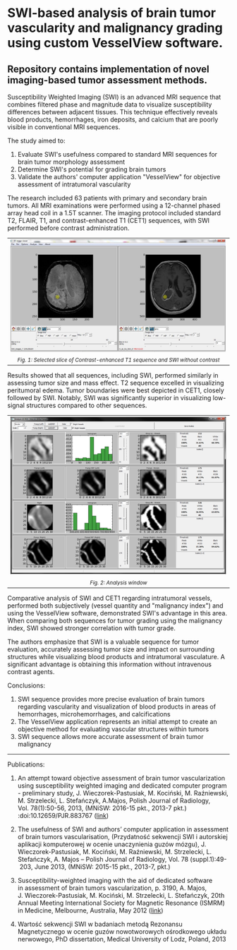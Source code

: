 # SWI-based analysis of brain tumor vascularity and malignancy grading using custom VesselView software.

## Repository contains implementation of novel imaging-based tumor assessment methods.

Susceptibility Weighted Imaging (SWI) is an advanced MRI sequence that combines filtered phase and magnitude data to visualize susceptibility differences between adjacent tissues. This technique effectively reveals blood products, hemorrhages, iron deposits, and calcium that are poorly visible in conventional MRI sequences.

The study aimed to:
1. Evaluate SWI's usefulness compared to standard MRI sequences for brain tumor morphology assessment
2. Determine SWI's potential for grading brain tumors
3. Validate the authors' computer application "VesselView" for objective assessment of intratumoral vascularity

The research included 63 patients with primary and secondary brain tumors. All MRI examinations were performed using a 12-channel phased array head coil in a 1.5T scanner. The imaging protocol included standard T2, FLAIR, T1, and contrast-enhanced T1 (CET1) sequences, with SWI performed before contrast administration.

<table align="center">
  <tr><td><img src="figs/viewer.png" alt="Selected slice of Contrast-enhanced T1 sequence and SWI without contrast image"></td></tr>
  <tr><td align="center"><i><span style="font-size:smaller;">Fig. 1: Selected slice of Contrast-enhanced T1 sequence and SWI without contrast</span></i></td></tr>
</table>


Results showed that all sequences, including SWI, performed similarly in assessing tumor size and mass effect. T2 sequence excelled in visualizing peritumoral edema. Tumor boundaries were best depicted in CET1, closely followed by SWI. Notably, SWI was significantly superior in visualizing low-signal structures compared to other sequences.

<table align="center">
  <tr><td><img src="figs/results.png" alt="Results"></td></tr>
  <tr><td align="center"><i><span style="font-size:smaller;">Fig. 2: Analysis window</span></i></td></tr>
</table>

Comparative analysis of SWI and CET1 regarding intratumoral vessels, performed both subjectively (vessel quantity and "malignancy index") and using the VesselView software, demonstrated SWI's advantage in this area. When comparing both sequences for tumor grading using the malignancy index, SWI showed stronger correlation with tumor grade.

The authors emphasize that SWI is a valuable sequence for tumor evaluation, accurately assessing tumor size and impact on surrounding structures while visualizing blood products and intratumoral vasculature. A significant advantage is obtaining this information without intravenous contrast agents.

Conclusions:
1. SWI sequence provides more precise evaluation of brain tumors regarding vascularity and visualization of blood products in areas of hemorrhages, microhemorrhages, and calcifications
2. The VesselView application represents an initial attempt to create an objective method for evaluating vascular structures within tumors
3. SWI sequence allows more accurate assessment of brain tumor malignancy

---

Publications:
1. An attempt toward objective assessment of brain tumor vascularization using susceptibility weighted imaging and dedicated computer program - preliminary study, J. Wieczorek-Pastusiak, M. Kociński, M. Raźniewski, M. Strzelecki, L. Stefańczyk, A.Majos, Polish Journal of Radiology, Vol. 78(1):50-56, 2013, (MNiSW: 2016-15 pkt., 2013-7 pkt.) :doi:10.12659/PJR.883767 ([link](https://pubmed.ncbi.nlm.nih.gov/23493465/))

2. The usefulness of SWI and authors’ computer application in assessment of brain tumors vascularisation, (Przydatność sekwencji SWI i autorskiej aplikacji komputerowej w ocenie unaczynienia guzów mózgu), J. Wieczorek-Pastusiak, M. Kociński, M. Raźniewski, M. Strzelecki, L. Stefańczyk, A. Majos – Polish Journal of Radiology, Vol. 78 (suppl.1):49- 203, June 2013, (MNiSW: 2015-15 pkt., 2013-7, pkt.) 

3. Susceptibility-weighted imaging with the aid of dedicated software in assessment of brain tumors vascularization, p. 3190, A. Majos, J. Wieczorek-Pastusiak, M. Kociński, M. Strzelecki, L. Stefańczyk, 20th Annual Meeting International Society for Magnetic Resonance (ISMRM) in Medicine, Melbourne, Australia, May 2012 ([link](https://cds.ismrm.org/protected/12MProceedings/PDFfiles/3190.pdf))
4. Wartość sekwencji SWI w badaniach metodą Rezonansu Magnetycznego w ocenie guzów nowotworowych ośrodkowego układu nerwowego, PhD dissertation, Medical University of Lodz, Poland, 2013
